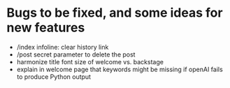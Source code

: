 # Bugs to be fixed, and some ideas for new features

- /index infoline: clear history link
- /post secret parameter to delete the post
- harmonize title font size of welcome vs. backstage
- explain in welcome page that keywords might be missing if openAI fails to produce Python output
